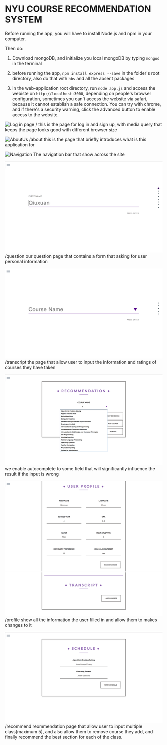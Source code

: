 # NYU COURSE RECOMMENDATION SYSTEM


Before running the app, you will have to install Node.js and npm in your computer.

Then do:
1. Download mongoDB, and initialize you local mongoDB by typing ```mongod``` in the terminal 

2. before running the app, ```npm install express --save``` in the folder's root directory, also do that with ```hbs``` and all the absent packages

3. in the web-application root directory, run ```node app.js``` and access the webiste on ```http://localhost:3000```, depending on people's browser configuration, sometimes you can't access the website via safari, because it cannot establish a safe connection. You can try with chrome, and if there's a security warning, click the advanced button to enable access to the website.

![Log in page](documentation/LogIn.png)
/ this is the page for log in and sign up, with media query that keeps the page looks good with different browser size


![AboutUs](documentation/AboutUs.png)
/about this is the page that briefly introduces what is this application for


![Navigation](documentation/Navigation.png)
The navigation bar that show across the site

![Questionnaire](documentation/Questionnaire.png)
/question our question page that contains a form that asking for user personal information

![Transcript](documentation/TranscriptPage.png)
/transcript the page that allow user to input the information and ratings of courses they have taken

![Autocomplete](documentation/Autocomplete.png)
we enable autocomplete to some field that will significantly influence the result if the input is wrong

![User Profile](documentation/UserProfile.png)
![TranscriptSection](documentation/Transcript.png)
/profile show all the information the user filled in and allow them to makes changes to it

![Recommendation](documentation/Recommendation.png)
/recommend reommendation page that allow user to input multiple class(maximum 5), and also allow them to remove course they add, and finally recommend the best section for each of the class.


